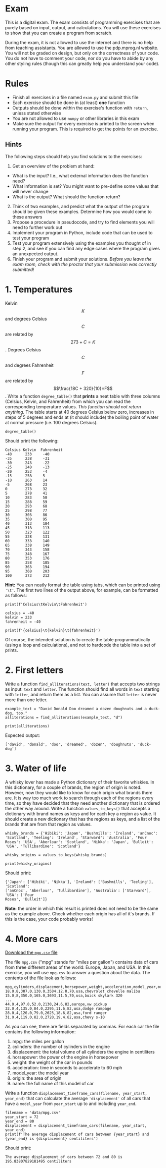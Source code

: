 # Exam

This is a digital exam. The exam consists of programming exercises that are purely based on input, output, and calculations. You will use these exercises to show that you can create a program from scratch.

During the exam, it is not allowed to use the internet and there is no help from teaching assistants. You are allowed to use the pdp.mprog.nl website. You will not be graded on design, but only on the correctness of your code. You do not have to comment your code, nor do you have to abide by any other styling rules (though this can greatly help you understand your code).

# Rules

- Finish all exercises in a file named `exam.py` and submit this file
- Each exercise should be done in (at least) **one** function
- Outputs should be done within the exercise's function with `return`, unless stated otherwise
- You are not allowed to use `numpy` or other libraries in this exam
- Make sure the output for every exercise is printed to the screen when running your program. This is required to get the points for an exercise.

## Hints

The following steps should help you find solutions to the exercises:

1. Get an overview of the problem at hand:
  - What is the input? I.e., what external information does the function need?
  - What information is set? You might want to pre-define some values that will never change
  - What is the output? What should the function return?
2. Think of two examples, and predict what the output of the program should be given these examples. Determine how you would come to these answers
3. Propose a procedure in pseudocode, and try to find elements you will need to further work out
4. Implement your program in Python, include code that can be used to test your program
5. Test your program extensively using the examples you thought of in step 2, and see if you can find any edge cases where the program gives an unexpected output.
6. Finish your program and submit your solutions. *Before you leave the exam room, check with the proctor that your submission was correctly submitted!*

# 1. Temperatures

Kelvin $$K$$ and degrees Celsius $$C$$ are related by $$273+C=K$$. Degrees Celsius $$C$$ and degrees Fahrenheit $$F$$ are related by $$\frac{18C + 320}{10}=F$$. Write a function `degree_table()` that **prints** a neat table with three columns (Celsius, Kelvin, and Fahrenheit) from which you can read the corresponding temperature values. _This function should not return anything._ The table starts at 40 degrees Celsius below zero, increases in steps of 5 degrees and ends at (it should include) the boiling point of water at normal pressure (i.e. 100 degrees Celsius).

    degree_table()

Should print the following:

    Celsius Kelvin  Fahrenheit
    -40      233     -40
    -35      238     -31
    -30      243     -22
    -25      248     -13
    -20      253     -4
    -15      258     5
    -10      263     14
    -5       268     23
    0        273     32
    5        278     41
    10       283     50
    15       288     59
    20       293     68
    25       298     77
    30       303     86
    35       308     95
    40       313     104
    45       318     113
    50       323     122
    55       328     131
    60       333     140
    65       338     149
    70       343     158
    75       348     167
    80       353     176
    85       358     185
    90       363     194
    95       368     203
    100      373     212

**Hint:** You can neatly format the table using tabs, which can be printed using `'\t'`. The first two lines of the output above, for example, can be formatted as follows:

    print(f'Celsius\tKelvin\tFahrenheit')

    celsius = -40
    kelvin = 233
    fahrenheit = -40

    print(f'{celsius}\t{kelvin}\t{fahrenheit}')

Of course, the intended solution is to create the table programmatically (using a loop and calculations), and not to hardcode the table into a set of prints.

# 2. First letters

Write a function `find_alliterations(text, letter)` that accepts two strings as input: `text` and `letter`. The function should find all words in `text` starting with `letter`, and return them as a list. You can assume that `letter` is never more than one letter.

    example_text = "David Donald Doo dreamed a dozen doughnuts and a duck-dog, too."
    alliterations = find_alliterations(example_text, "d")

    print(alliterations)

Expected output:

    ['david', 'donald', 'doo', 'dreamed', 'dozen', 'doughnuts', 'duck-dog']

# 3. Water of life

A whisky lover has made a Python dictionary of their favorite whiskies. In this dictionary, for a couple of brands, the region of origin is noted. However, now they would like to know for each origin what brands there are. It is way too much work to search through each of the regions every time, so they have decided that they need another dictionary that is ordered the other way around. Write a function `values_to_keys()` that accepts a dictionary with brand names as keys and for each key a region as value. It should create a new dictionary that has the regions as keys, and a list of the brands that are from that region as values.

    whisky_brands = {'Hibiki': 'Japan', 'Bushmills': 'Ireland', 'anCnoc': 'Scotland', 'Teeling': 'Ireland', 'Starward': 'Australia', 'Four Roses': 'USA', 'Aberlour': 'Scotland', 'Nikka': 'Japan', 'Bulleit': 'USA', 'Tullibardine': 'Scotland'}

    whisky_origins = values_to_keys(whisky_brands)

    print(whisky_origins)

Should print:

    {'Japan': ['Hibiki', 'Nikka'], 'Ireland': ['Bushmills', 'Teeling'], 'Scotland':
    ['anCnoc', 'Aberlour', 'Tullibardine'], 'Australia': ['Starward'], 'USA': ['Four
    Roses', 'Bulleit']}

**Note:** the order in which this result is printed does not need to be the same as the example above. Check whether each origin has all of it's brands. If this is the case, your code probably works!

# 4. More cars

[Download the `mgp.csv` file](/exam/data/mpg.csv)

The file `mpg.csv` ("mpg" stands for "miles per gallon") contains data of cars from three different areas of the world: Europe, Japan, and USA. In this exercise, you will use `mpg.csv` to answer a question about the data. The contents of the file look as follows:

    mpg,cylinders,displacement,horsepower,weight,acceleration,model_year,origin,name
    18.0,8,307.0,130.0,3504,12.0,70,usa,chevrolet chevelle malibu
    15.0,8,350.0,165.0,3693,11.5,70,usa,buick skylark 320
    ...
    44.0,4,97.0,52.0,2130,24.6,82,europe,vw pickup
    32.0,4,135.0,84.0,2295,11.6,82,usa,dodge rampage
    28.0,4,120.0,79.0,2625,18.6,82,usa,ford ranger
    31.0,4,119.0,82.0,2720,19.4,82,usa,chevy s-10

As you can see, there are fields separated by commas. For each car the file contains the following information:

1. mpg: the miles per gallon
2. cylinders: the number of cylinders in the engine
3. displacement: the total volume of all cylinders the engine in centiliters
4. horsepower: the power of the engine in horsepower
5. weight: the weight of the car in pounds
6. acceleration: time in seconds to accelerate to 60 mph
7. model_year: the model year
8. origin: the area of origin
9. name: the full name of this model of car

Write a function `displacement_timeframe_cars(filename, year_start, year_end)` that can calculate the average `'displacement'` of all cars that have a `model_year` from `year_start` up to and including `year_end`.

    filename = 'data/mpg.csv'
    year_start = 72
    year_end = 80
    displacement = displacement_timeframe_cars(filename, year_start, year_end)
    print(f'The average displacement of cars between {year_start} and {year_end} is {displacement} centiliters')

Should print:

    The average displacement of cars between 72 and 80 is 195.83807829181495 centiliters
